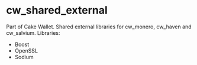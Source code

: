 # cw_shared_external

Part of Cake Wallet. Shared external libraries for cw_monero, cw_haven and cw_salvium.
Libraries:

- Boost
- OpenSSL
- Sodium
